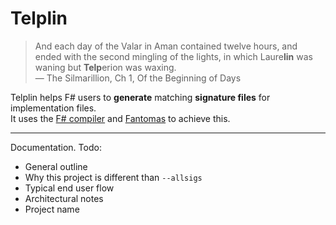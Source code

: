 # Telplin

<blockquote class="fancy">
<p>And each day of the Valar in Aman contained twelve hours, and ended with the second mingling of the lights, in which Laure<strong>lin</strong> was waning but <strong>Telp</strong>erion was waxing.<br>
&mdash; The Silmarillion, Ch 1, Of the Beginning of Days</p>
</blockquote>

Telplin helps F# users to **generate** matching **signature files** for implementation files.  
It uses the [F# compiler](https://github.com/dotnet/fsharp) and [Fantomas](https://github.com/fsprojects/fantomas) to achieve this.

<tp-nav next="./motivation.html"></tp-nav>

---

Documentation.
Todo:

- General outline
- Why this project is different than `--allsigs`
- Typical end user flow
- Architectural notes
- Project name